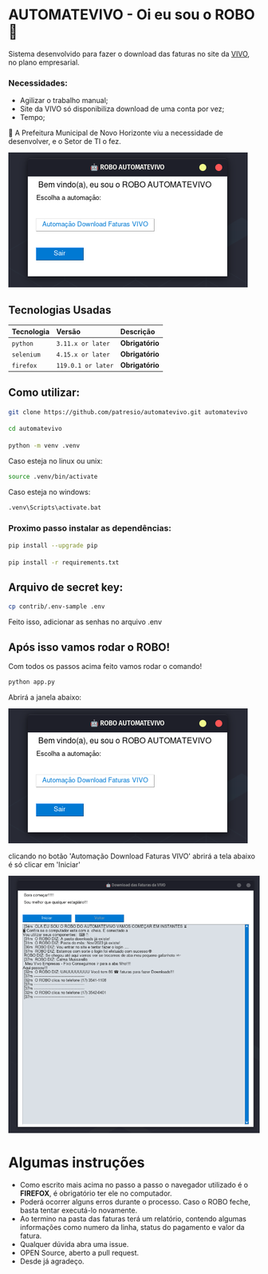 # AUTOMATEVIVO - Oi eu sou o ROBO 🤖

Sistema desenvolvido para fazer o download das faturas no site da [VIVO](http://www.vivo.com.br), no plano empresarial.

### Necessidades:

- Agilizar o trabalho manual;
- Site da VIVO só disponibiliza download de uma conta por vez;
- Tempo;

🏢 A Prefeitura Municipal de Novo Horizonte viu a necessidade de desenvolver, e o Setor de TI o fez.

![DEMO](src/img/aba%20pai.png)

## Tecnologias Usadas

| Tecnologia | Versão             | Descrição       |
| :--------- | :----------------- | :-------------- |
| `python`   | `3.11.x or later`  | **Obrigatório** |
| `selenium` | `4.15.x or later`  | **Obrigatório** |
| `firefox`  | `119.0.1 or later` | **Obrigatório** |

## Como utilizar:

```bash
git clone https://github.com/patresio/automatevivo.git automatevivo

cd automatevivo

python -m venv .venv
```

Caso esteja no linux ou unix:

```bash
source .venv/bin/activate
```

Caso esteja no windows:

```bash
.venv\Scripts\activate.bat
```

### Proximo passo instalar as dependências:

```bash
pip install --upgrade pip

pip install -r requirements.txt
```

## Arquivo de secret key:

```bash
cp contrib/.env-sample .env
```

Feito isso, adicionar as senhas no arquivo .env

## Após isso vamos rodar o ROBO!

Com todos os passos acima feito vamos rodar o comando!

```bash
python app.py
```

Abrirá a janela abaixo:

![DEMO](src/img/aba%20pai.png)

clicando no botão 'Automação Download Faturas VIVO' abrirá a tela abaixo é só clicar em 'Iniciar'

![DEMO](src/img/aba%20filho.png)

# Algumas instruções

- Como escrito mais acima no passo a passo o navegador utilizado é o **FIREFOX**, é obrigatório ter ele no computador.
- Poderá ocorrer alguns erros durante o processo. Caso o ROBO feche, basta tentar executá-lo novamente.
- Ao termino na pasta das faturas terá um relatório, contendo algumas informações como numero da linha, status do pagamento e valor da fatura.
- Qualquer dúvida abra uma issue.
- OPEN Source, aberto a pull request.
- Desde já agradeço.
